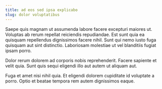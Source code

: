```yaml
---
title: ad eos sed ipsa explicabo
slug: dolor voluptatibus
---
```


Saepe quis magnam ut assumenda labore facere excepturi maiores ut. Voluptas ab rerum repellat reiciendis repudiandae. Est sunt quia ea quisquam repellendus dignissimos facere nihil. Sunt qui nemo iusto fuga quisquam aut sint distinctio. Laboriosam molestiae ut vel blanditiis fugiat ipsam porro.

Dolor rerum dolorem ad corporis nobis reprehenderit. Facere sapiente et velit quia. Sunt quis sequi eligendi illo aut autem ut aliquam aut.

Fuga et amet nisi nihil quia. Et eligendi dolorem cupiditate id voluptate a porro. Optio et beatae tempora rem autem dignissimos eaque.
